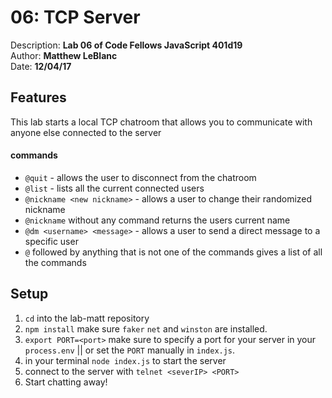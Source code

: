 # 06: TCP Server
Description: **Lab 06 of Code Fellows JavaScript 401d19** </br>
Author: **Matthew LeBlanc** </br>
Date: **12/04/17**

## Features
This lab starts a local TCP chatroom that allows you to communicate with anyone else connected to the server

#### commands
- `@quit` - allows the user to disconnect from the chatroom
- `@list` - lists all the current connected users
- `@nickname <new nickname>` - allows a user to change their randomized nickname
- `@nickname` without any command returns the users current name
- `@dm <username> <message>` - allows a user to send a direct message to a specific user
- `@` followed by anything that is not one of the commands gives a list of all the commands

## Setup
1. `cd` into the lab-matt repository
2. `npm install` make sure `faker` `net` and `winston` are installed.
3. `export PORT=<port>` make sure to specify a port for your server in your `process.env` || or set the `PORT` manually in `index.js`.
4. in your terminal `node index.js` to start the server
5. connect to the server with `telnet <severIP> <PORT>`
6. Start chatting away!